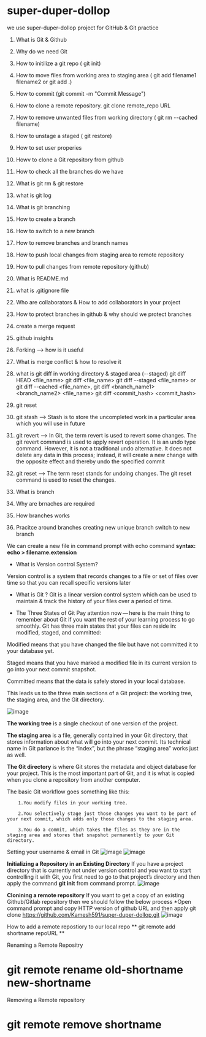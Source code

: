 # super-duper-dollop
we use super-duper-dollop project for GitHub &amp; Git practice

1) What is Git & Github
2) Why do we need Git
3) How to initilize a git repo ( git init)
4) How to move files from working area to staging area ( git add filename1 filename2 or git add .)
5) How to commit  (git commit -m "Commit Message")
6) How to clone a remote repository. git clone remote_repo URL
7) How to remove unwanted files from working directory  ( git rm --cached filename)
8) How to unstage a staged ( git restore)
9) How to set user properies
10) Howv to clone a Git repository from github
11) How to check all the branches do we have
12) What is git rm & git restore
13) what is git log
14) What is git branching 
15) How to create a branch
16) How to switch to a new branch
17) How to remove branches and branch names
18) How to push local changes from staging area to remote repository
19) How to pull changes from remote repository (github)
20) What is README.md
21) what is .gitignore file
22) Who are collaborators & How to add collaborators in your project
22) How to protect branches in github & why should we protect branches
23) create a merge request
24) github insights
25) Forking --> how is it useful
26) What is merge conflict & how to resolve it
27) what is git diff in working directory  & staged area (--staged)
        git diff HEAD <file_name>
        git diff <file_name>
        git diff --staged <file_name> or  git diff --cached <file_name>,
        git diff <branch_name1> <branch_name2> <file_name>
        git diff <commit_hash> <commit_hash> 

28) git reset
29) git stash --> Stash is to store the uncompleted work in a particular area which you will use in future
30) git revert -->  In Git, the term revert is used to revert some changes. The git revert command is used to apply revert operation. It is an undo type command. However, it is not a traditional undo alternative. It does not delete any data in this process; instead, it will create a new change with the opposite effect and thereby undo the specified commit
31) git reset --> The term reset stands for undoing changes. The git reset command is used to reset the changes.









1) What is branch
2) Why are brnaches are required
3) How branches works
4) Pracitce around branches
creating new unique branch
switch to new branch

We can create a new file in command prompt with echo command
**syntax: echo > filename.extension**



* What is Version control System?

Version control is a system that records changes to a file or set of files over time so that you can recall specific versions later

* What is Git ?
Git is a linear version control system which can be used to maintain & track the history of your files over a period of time.

* The Three States of Git
Pay attention now — here is the main thing to remember about Git if you want the rest of your learning process to go smoothly. Git has three main states that your files can reside in: modified, staged, and committed:

Modified means that you have changed the file but have not committed it to your database yet.

Staged means that you have marked a modified file in its current version to go into your next commit snapshot.

Committed means that the data is safely stored in your local database.

This leads us to the three main sections of a Git project: the working tree, the staging area, and the Git directory.

![image](https://user-images.githubusercontent.com/117242284/200162445-669e0e43-4a6c-40b0-8e78-9d6217d0aaa4.png)


**The working tree** is a single checkout of one version of the project.

**The staging area** is a file, generally contained in your Git directory, that stores information about what will go into your next commit. Its technical name in Git parlance is the “index”, but the phrase “staging area” works just as well.

**The Git directory** is where Git stores the metadata and object database for your project. This is the most important part of Git, and it is what is copied when you clone a repository from another computer.

The basic Git workflow goes something like this:

        1.You modify files in your working tree.

        2.You selectively stage just those changes you want to be part of your next commit, which adds only those changes to the staging area.

        3.You do a commit, which takes the files as they are in the staging area and stores that snapshot permanently to your Git directory.
        
 
 Setting your username & email in Git
 ![image](https://user-images.githubusercontent.com/117242284/200162799-59bb03b3-601f-4ff5-9783-c7a5cc083ba5.png)
![image](https://user-images.githubusercontent.com/117242284/200162831-9e51bbb6-b121-4456-8496-d6742489e0db.png)


**Initializing a Repository in an Existing Directory**
        If you have a project directory that is currently not under version control and you want to start controlling it with Git, you first need to go to that project’s directory and then apply the command **git init** from command prompt.
        ![image](https://user-images.githubusercontent.com/117242284/200162957-d352aa6d-9020-46e2-8c67-110ca5166cb4.png)

**Clonining a remote repository**
        If you want to get a copy of an existing Github/Gitlab repository then we should follow the below process
        *Open command prompt and copy HTTP version of github URL and then apply git clone https://github.com/Kamesh591/super-duper-dollop.git ![image](https://user-images.githubusercontent.com/117242284/200163471-b92ff25a-ec04-491e-a684-daef685a5ec6.png)

       

How to add a remote repostiory to our local repo
        ** git remote add shortname repoURL **
        
Renaming a Remote Repositry
 # git remote rename old-shortname new-shortname
 
Removing a Remote repository
# git remote remove shortname

